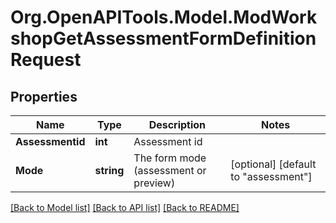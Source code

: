 # Org.OpenAPITools.Model.ModWorkshopGetAssessmentFormDefinitionRequest

## Properties

Name | Type | Description | Notes
------------ | ------------- | ------------- | -------------
**Assessmentid** | **int** | Assessment id | 
**Mode** | **string** | The form mode (assessment or preview) | [optional] [default to "assessment"]

[[Back to Model list]](../README.md#documentation-for-models) [[Back to API list]](../README.md#documentation-for-api-endpoints) [[Back to README]](../README.md)

